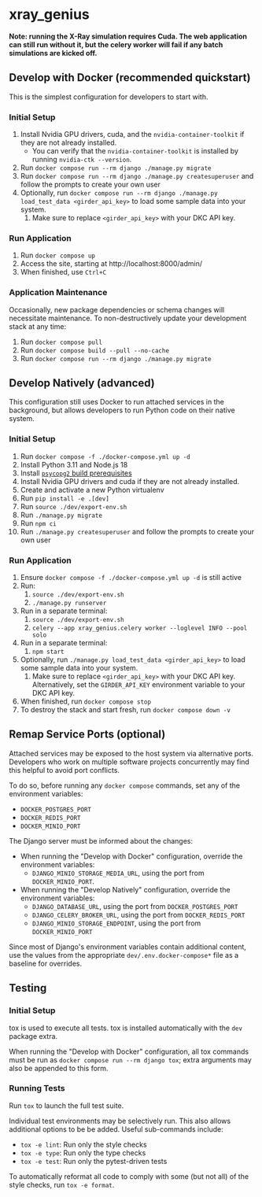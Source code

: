 # xray_genius

**Note: running the X-Ray simulation requires Cuda. The web application can still run without it, but the celery worker will
fail if any batch simulations are kicked off.**

## Develop with Docker (recommended quickstart)
This is the simplest configuration for developers to start with.

### Initial Setup
1. Install Nvidia GPU drivers, cuda, and the `nvidia-container-toolkit` if they are not already installed.
   - You can verify that the `nvidia-container-toolkit` is installed by running `nvidia-ctk --version`.
2. Run `docker compose run --rm django ./manage.py migrate`
3. Run `docker compose run --rm django ./manage.py createsuperuser`
   and follow the prompts to create your own user
4. Optionally, run `docker compose run --rm django ./manage.py load_test_data <girder_api_key>`
   to load some sample data into your system.
   1. Make sure to replace `<girder_api_key>` with your DKC API key.

### Run Application
1. Run `docker compose up`
2. Access the site, starting at http://localhost:8000/admin/
3. When finished, use `Ctrl+C`

### Application Maintenance
Occasionally, new package dependencies or schema changes will necessitate
maintenance. To non-destructively update your development stack at any time:
1. Run `docker compose pull`
2. Run `docker compose build --pull --no-cache`
3. Run `docker compose run --rm django ./manage.py migrate`

## Develop Natively (advanced)
This configuration still uses Docker to run attached services in the background,
but allows developers to run Python code on their native system.

### Initial Setup
1. Run `docker compose -f ./docker-compose.yml up -d`
2. Install Python 3.11 and Node.js 18
3. Install
   [`psycopg2` build prerequisites](https://www.psycopg.org/docs/install.html#build-prerequisites)
4. Install Nvidia GPU drivers and cuda if they are not already installed.
5. Create and activate a new Python virtualenv
6. Run `pip install -e .[dev]`
7. Run `source ./dev/export-env.sh`
8. Run `./manage.py migrate`
9. Run `npm ci`
10. Run `./manage.py createsuperuser` and follow the prompts to create your own user

### Run Application
1.  Ensure `docker compose -f ./docker-compose.yml up -d` is still active
2. Run:
   1. `source ./dev/export-env.sh`
   2. `./manage.py runserver`
3. Run in a separate terminal:
   1. `source ./dev/export-env.sh`
   2. `celery --app xray_genius.celery worker --loglevel INFO --pool solo`
4. Run in a separate terminal:
   1. `npm start`
5. Optionally, run `./manage.py load_test_data <girder_api_key>`
   to load some sample data into your system.
   1. Make sure to replace `<girder_api_key>` with your DKC API key. Alternatively, set the
      `GIRDER_API_KEY` environment variable to your DKC API key.
5. When finished, run `docker compose stop`
6. To destroy the stack and start fresh, run `docker compose down -v`

## Remap Service Ports (optional)
Attached services may be exposed to the host system via alternative ports. Developers who work
on multiple software projects concurrently may find this helpful to avoid port conflicts.

To do so, before running any `docker compose` commands, set any of the environment variables:
* `DOCKER_POSTGRES_PORT`
* `DOCKER_REDIS_PORT`
* `DOCKER_MINIO_PORT`

The Django server must be informed about the changes:
* When running the "Develop with Docker" configuration, override the environment variables:
  * `DJANGO_MINIO_STORAGE_MEDIA_URL`, using the port from `DOCKER_MINIO_PORT`.
* When running the "Develop Natively" configuration, override the environment variables:
  * `DJANGO_DATABASE_URL`, using the port from `DOCKER_POSTGRES_PORT`
  * `DJANGO_CELERY_BROKER_URL`, using the port from `DOCKER_REDIS_PORT`
  * `DJANGO_MINIO_STORAGE_ENDPOINT`, using the port from `DOCKER_MINIO_PORT`

Since most of Django's environment variables contain additional content, use the values from
the appropriate `dev/.env.docker-compose*` file as a baseline for overrides.

## Testing
### Initial Setup
tox is used to execute all tests.
tox is installed automatically with the `dev` package extra.

When running the "Develop with Docker" configuration, all tox commands must be run as
`docker compose run --rm django tox`; extra arguments may also be appended to this form.

### Running Tests
Run `tox` to launch the full test suite.

Individual test environments may be selectively run.
This also allows additional options to be be added.
Useful sub-commands include:
* `tox -e lint`: Run only the style checks
* `tox -e type`: Run only the type checks
* `tox -e test`: Run only the pytest-driven tests

To automatically reformat all code to comply with
some (but not all) of the style checks, run `tox -e format`.
